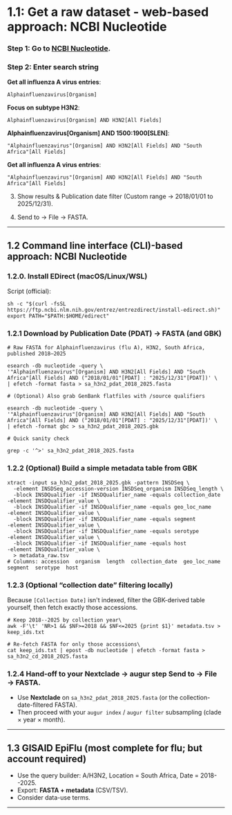 # 1.1: Get a raw dataset - web-based approach: NCBI Nucleotide

### Step 1: Go to **[NCBI Nucleotide](https://www.ncbi.nlm.nih.gov/nuccore)**.

### Step 2: Enter search string

**Get all influenza A virus entries**:

```
Alphainfluenzavirus[Organism]
```
**Focus on subtype H3N2**:

```
Alphainfluenzavirus[Organism] AND H3N2[All Fields]
```

**Alphainfluenzavirus[Organism] AND 1500:1900[SLEN]**:

```
"Alphainfluenzavirus"[Organism] AND H3N2[All Fields] AND "South Africa"[All Fields]
```
**Get all influenza A virus entries**:

```
"Alphainfluenzavirus"[Organism] AND H3N2[All Fields] AND "South Africa"[All Fields]
```




3.  Show results & Publication date filter (Custom range → 2018/01/01 to 2025/12/31).

4.  Send to → File → FASTA.



   

* * * * *

## 1.2 Command line interface (CLI)-based approach: NCBI Nucleotide

### 1.2.0. Install EDirect (macOS/Linux/WSL)

Script (official):

```
sh -c "$(curl -fsSL https://ftp.ncbi.nlm.nih.gov/entrez/entrezdirect/install-edirect.sh)"
export PATH="$PATH:$HOME/edirect"
```

### 1.2.1 Download by Publication Date (PDAT) → FASTA (and GBK)

```
# Raw FASTA for Alphainfluenzavirus (flu A), H3N2, South Africa, published 2018–2025

esearch -db nucleotide -query \
'"Alphainfluenzavirus"[Organism] AND H3N2[All Fields] AND "South Africa"[All Fields] AND ("2018/01/01"[PDAT] : "2025/12/31"[PDAT])' \
| efetch -format fasta > sa_h3n2_pdat_2018_2025.fasta

# (Optional) Also grab GenBank flatfiles with /source qualifiers

esearch -db nucleotide -query \
'"Alphainfluenzavirus"[Organism] AND H3N2[All Fields] AND "South Africa"[All Fields] AND ("2018/01/01"[PDAT] : "2025/12/31"[PDAT])' \
| efetch -format gbc > sa_h3n2_pdat_2018_2025.gbk

# Quick sanity check

grep -c '^>' sa_h3n2_pdat_2018_2025.fasta
```

### 1.2.2 (Optional) Build a simple metadata table from GBK

```
xtract -input sa_h3n2_pdat_2018_2025.gbk -pattern INSDSeq \
  -element INSDSeq_accession-version INSDSeq_organism INSDSeq_length \
  -block INSDQualifier -if INSDQualifier_name -equals collection_date -element INSDQualifier_value \
  -block INSDQualifier -if INSDQualifier_name -equals geo_loc_name     -element INSDQualifier_value \
  -block INSDQualifier -if INSDQualifier_name -equals segment          -element INSDQualifier_value \
  -block INSDQualifier -if INSDQualifier_name -equals serotype         -element INSDQualifier_value \
  -block INSDQualifier -if INSDQualifier_name -equals host             -element INSDQualifier_value \
  > metadata_raw.tsv
# Columns: accession  organism  length  collection_date  geo_loc_name  segment  serotype  host
```

### 1.2.3 (Optional “collection date” filtering locally)

Because `[Collection Date]` isn't indexed, filter the GBK-derived table yourself, then fetch exactly those accessions.

```
# Keep 2018--2025 by collection year\
awk -F'\t' 'NR>1 && $NF>=2018 && $NF<=2025 {print $1}' metadata.tsv > keep_ids.txt

# Re-fetch FASTA for only those accessions\
cat keep_ids.txt | epost -db nucleotide | efetch -format fasta > sa_h3n2_cd_2018_2025.fasta
```

### 1.2.4 Hand-off to your Nextclade → augur step Send to → File → FASTA.

-   Use **Nextclade** on `sa_h3n2_pdat_2018_2025.fasta` (or the collection-date-filtered FASTA).
-   Then proceed with your `augur index` / `augur filter` subsampling (clade × year × month).


* * * * *

## 1.3 GISAID EpiFlu (most complete for flu; but account required)

-   Use the query builder: A/H3N2, Location = South Africa, Date = 2018--2025.
-   Export: **FASTA + metadata** (CSV/TSV).
-   Consider data-use terms.

* * * * *
